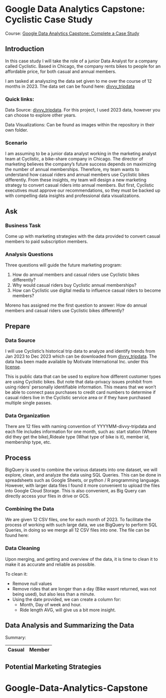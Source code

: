 # Google Data Analytics Capstone: Cyclistic Case Study
Course: [Google Data Analytics Capstone: Complete a Case Study](https://www.coursera.org/learn/google-data-analytics-capstone)
## Introduction
In this case study I will take the role of a junior Data Analyst for a company called Cyclistic. Based in Chicago, the company rents bikes to people for an affordable price, for both casual and annual members.

I am tasked at analyszing the data set given to me over the course of 12 months in 2023. The data set can be found here: [divvy_tripdata](https://divvy-tripdata.s3.amazonaws.com/index.html)
### Quick links:
Data Source: [divvy_tripdata](https://divvy-tripdata.s3.amazonaws.com/index.html). For this project, I used 2023 data, however you can choose to explore other years.
   
Data Visualizations: Can be found as images within the repository in their own folder. 
### Scenario
I am assuming to be a junior data analyst working in the marketing analyst team at Cyclistic, a bike-share company in Chicago. The director of marketing believes the company’s future success depends on maximizing the number of annual memberships. Therefore, my team wants to understand how casual riders and annual members use Cyclistic bikes differently. From these insights, my team will design a new marketing strategy to convert casual riders into annual members. But first, Cyclistic executives must approve our recommendations, so they must be backed up with compelling data insights and professional data visualizations.
## Ask
### Business Task
Come up with marketing strategies with the data provided to convert casual members to paid subscription members.
### Analysis Questions
Three questions will guide the future marketing program:  
1. How do annual members and casual riders use Cyclistic bikes differently?  
2. Why would casual riders buy Cyclistic annual memberships?  
3. How can Cyclistic use digital media to influence casual riders to become members?  

Moreno has assigned me the first question to answer: How do annual members and casual riders use Cyclistic bikes differently?
## Prepare
### Data Source
I will use Cyclistic’s historical trip data to analyze and identify trends from Jan 2023 to Dec 2023 which can be downloaded from [divvy_tripdata](https://divvy-tripdata.s3.amazonaws.com/index.html). The data has been made available by Motivate International Inc. under this [license](https://www.divvybikes.com/data-license-agreement).  
  
This is public data that can be used to explore how different customer types are using Cyclistic bikes. But note that data-privacy issues prohibit from using riders’ personally identifiable information. This means that we won’t be able to connect pass purchases to credit card numbers to determine if casual riders live in the Cyclistic service area or if they have purchased multiple single passes.
### Data Organization
There are 12 files with naming convention of YYYYMM-divvy-tripdata and each file includes information for one month, such as: start station (Where did they get the bike),Rideale type (What type of bike is it), member id, membership type, etc.

## Process
BigQuery is used to combine the various datasets into one dataset, we will explore, clean, and analyze the data using SQL Queries. This can be done in spreadsheets such as Google Sheets, or python / R programming language. However, with larger data files I found it more convenient to upload the files into Google Cloud Storage. This is also convenient, as Big Query can directly access your files in drive or GCS.
### Combining the Data
We are given 12 CSV files, one for each month of 2023. To facilitate the process of working with such large data, we use BigQuery to perform SQL Queries, in doing so we merge all 12 CSV files into one.
The file can be found here: 

### Data Cleaning
Upon merging, and getting and overview of the data, it is time to clean it to make it as accurate and reliable as possible.

To clean it:
- Remove null values
- Remove rides that are longer than a day (Bike wasnt returned, was not being used), but also less than a minute.
- Using the date provided, we can create a column for:
   - Month, Day of week and hour.
   - Ride length AVG, will give us a bit more insight.
 
## Data Analysis and Summarizing the Data

  
Summary:
  
|Casual|Member|
|------|------|

  
##  Potential Marketing Strategies

# Google-Data-Analytics-Capstone
